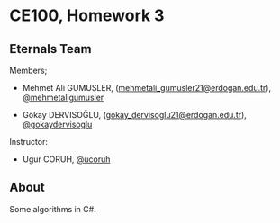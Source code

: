 # CE100, Homework 3

## Eternals Team 

Members;
- Mehmet Ali GUMUSLER, (mehmetali_gumusler21@erdogan.edu.tr), [@mehmetaligumusler](https://github.com/mehmetaligumusler)

- Gökay DERVISOĞLU, (gokay_dervisoglu21@erdogan.edu.tr), [@gokaydervisoglu](https://github.com/gokaydervisoglu) 

Instructor: 
- Ugur CORUH, [@ucoruh](https://github.com/ucoruh) 

## About

Some algorithms in C#.
